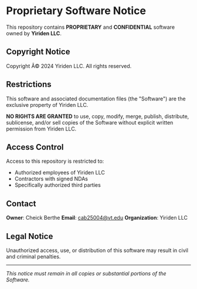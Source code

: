 # Proprietary Software Notice

This repository contains **PROPRIETARY** and **CONFIDENTIAL** software owned by **Yiriden LLC**.

## Copyright Notice

Copyright Â© 2024 Yiriden LLC. All rights reserved.

## Restrictions

This software and associated documentation files (the "Software") are the exclusive property of Yiriden LLC.

**NO RIGHTS ARE GRANTED** to use, copy, modify, merge, publish, distribute, sublicense, and/or sell copies of the Software without explicit written permission from Yiriden LLC.

## Access Control

Access to this repository is restricted to:

- Authorized employees of Yiriden LLC
- Contractors with signed NDAs
- Specifically authorized third parties

## Contact

**Owner**: Cheick Berthe
**Email**: cab25004@vt.edu
**Organization**: Yiriden LLC

## Legal Notice

Unauthorized access, use, or distribution of this software may result in civil and criminal penalties.

______________________________________________________________________

*This notice must remain in all copies or substantial portions of the Software.*
